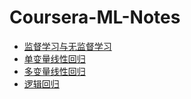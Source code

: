# Coursera-ML-Notes
 - [监督学习与无监督学习](监督学习与无监督学习.md)
 - [单变量线性回归](单变量线性回归.md)
 - [多变量线性回归](多变量线性回归.md)
 - [逻辑回归](逻辑回归.md)
